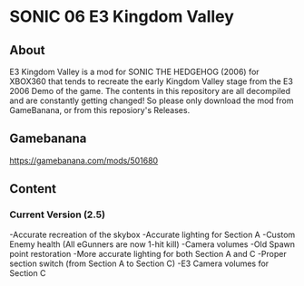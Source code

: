 # SONIC 06 E3 Kingdom Valley
## About
E3 Kingdom Valley is a mod for SONIC THE HEDGEHOG (2006) for XBOX360 that tends to recreate the early Kingdom Valley stage from the E3 2006 Demo of the game.
The contents in this repository are all decompiled and are constantly getting changed! So please only download the mod from GameBanana, or from this reposiory's Releases.
## Gamebanana
https://gamebanana.com/mods/501680
## Content
### Current Version (2.5)
-Accurate recreation of the skybox
-Accurate lighting for Section A
-Custom Enemy health (All eGunners are now 1-hit kill)
-Camera volumes
-Old Spawn point restoration
-More accurate lighting for both Section A and C
-Proper section switch (from Section A to Section C)
-E3 Camera volumes for Section C
